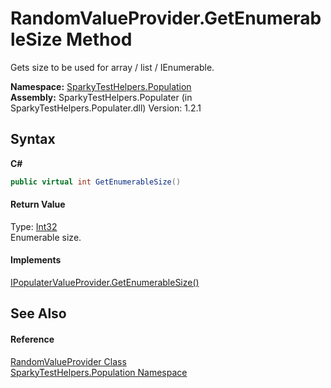 # RandomValueProvider.GetEnumerableSize Method 
 

Gets size to be used for array / list / IEnumerable.

**Namespace:**&nbsp;<a href="N_SparkyTestHelpers_Population.md">SparkyTestHelpers.Population</a><br />**Assembly:**&nbsp;SparkyTestHelpers.Populater (in SparkyTestHelpers.Populater.dll) Version: 1.2.1

## Syntax

**C#**<br />
``` C#
public virtual int GetEnumerableSize()
```


#### Return Value
Type: <a href="http://msdn2.microsoft.com/en-us/library/td2s409d" target="_blank">Int32</a><br />Enumerable size.

#### Implements
<a href="M_SparkyTestHelpers_Population_IPopulaterValueProvider_GetEnumerableSize.md">IPopulaterValueProvider.GetEnumerableSize()</a><br />

## See Also


#### Reference
<a href="T_SparkyTestHelpers_Population_RandomValueProvider.md">RandomValueProvider Class</a><br /><a href="N_SparkyTestHelpers_Population.md">SparkyTestHelpers.Population Namespace</a><br />